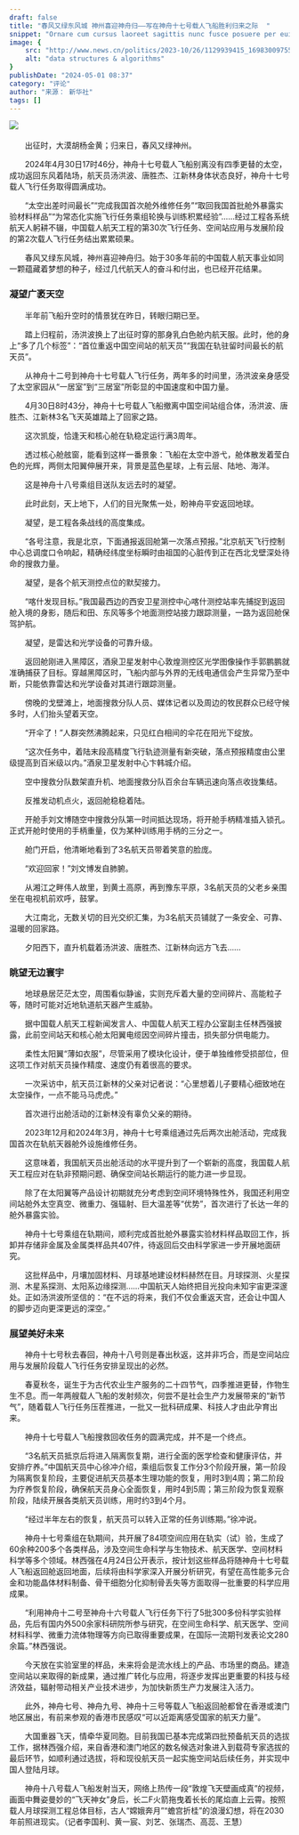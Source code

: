 ```yaml
---
draft: false
title: "春风又绿东风城 神州喜迎神舟归——写在神舟十七号载人飞船胜利归来之际  "
snippet: "Ornare cum cursus laoreet sagittis nunc fusce posuere per euismod dis vehicula a, semper fames lacus maecenas dictumst pulvinar neque enim non potenti. Torquent hac sociosqu eleifend potenti."
image: {
    src: "http://www.news.cn/politics/2023-10/26/1129939415_16983009755431n.JPG",
    alt: "data structures & algorithms"
}
publishDate: "2024-05-01 08:37"
category: "评论"
author: "来源： 新华社"
tags: []
---
```

<img src="http://www.news.cn/politics/2023-10/26/1129939415_16982932191031n.JPG">
　　

　　出征时，大漠胡杨金黄；归来日，春风又绿神州。

　　2024年4月30日17时46分，神舟十七号载人飞船别离没有四季更替的太空，成功返回东风着陆场，航天员汤洪波、唐胜杰、江新林身体状态良好，神舟十七号载人飞行任务取得圆满成功。

　　“太空出差时间最长”“完成我国首次舱外维修任务”“取回我国首批舱外暴露实验材料样品”“为常态化实施飞行任务乘组轮换与训练积累经验”……经过工程各系统航天人躬耕不辍，中国载人航天工程的第30次飞行任务、空间站应用与发展阶段的第2次载人飞行任务结出累累硕果。

　　春风又绿东风城，神州喜迎神舟归。始于30多年前的中国载人航天事业如同一颗蕴藏着梦想的种子，经过几代航天人的奋斗和付出，也已经开花结果。

### 凝望广袤天空

　　半年前飞船升空时的情景犹在昨日，转眼归期已至。

　　踏上归程前，汤洪波换上了出征时穿的那身乳白色舱内航天服。此时，他的身上“多了几个标签”：“首位重返中国空间站的航天员”“我国在轨驻留时间最长的航天员”。

　　从神舟十二号到神舟十七号载人飞行任务，两年多的时间里，汤洪波亲身感受了太空家园从“一居室”到“三居室”所彰显的中国速度和中国力量。

　　4月30日8时43分，神舟十七号载人飞船撤离中国空间站组合体，汤洪波、唐胜杰、江新林3名飞天英雄踏上了回家之路。

　　这次凯旋，恰逢天和核心舱在轨稳定运行满3周年。

　　透过核心舱舷窗，能看到这样一番景象：飞船在太空中游弋，舱体散发着莹白色的光辉，两侧太阳翼伸展开来，背景是蓝色星球，上有云层、陆地、海洋。

　　这是神舟十八号乘组目送队友远去时的凝望。

　　此时此刻，天上地下，人们的目光聚焦一处，盼神舟平安返回地球。

　　凝望，是工程各条战线的高度集成。

　　“各号注意，我是北京，下面通报返回舱第一次落点预报。”北京航天飞行控制中心总调度口令响起，精确经纬度坐标瞬时由祖国的心脏传到正在西北戈壁深处待命的搜救力量。

　　凝望，是各个航天测控点位的默契接力。

　　“喀什发现目标。”我国最西边的西安卫星测控中心喀什测控站率先捕捉到返回舱入境的身影，随后和田、东风等多个地面测控站接力跟踪测量，一路为返回舱保驾护航。

　　凝望，是雷达和光学设备的可靠升级。

　　返回舱刚进入黑障区，酒泉卫星发射中心敦煌测控区光学图像操作手郭鹏鹏就准确捕获了目标。穿越黑障区时，飞船内部与外界的无线电通信会产生异常乃至中断，只能依靠雷达和光学设备对其进行跟踪测量。

　　傍晚的戈壁滩上，地面搜救分队人员、媒体记者以及周边的牧民群众已经守候多时，人们抬头望着天空。

　　“开伞了！”人群突然沸腾起来，只见红白相间的伞花在阳光下绽放。

　　“这次任务中，着陆末段高精度飞行轨迹测量有新突破，落点预报精度由公里级提高到百米级以内。”酒泉卫星发射中心卞韩城介绍。

　　空中搜救分队数架直升机、地面搜救分队百余台车辆迅速向落点收拢集结。

　　反推发动机点火，返回舱稳稳着陆。

　　开舱手刘文博随空中搜救分队第一时间抵达现场，将开舱手柄精准插入锁孔。正式开舱时使用的手柄重量，仅为某种训练用手柄的三分之一。

　　舱门开启，他清晰地看到了3名航天员带着笑意的脸庞。

　　“欢迎回家！”刘文博发自肺腑。

　　从湘江之畔伟人故里，到黄土高原，再到豫东平原，3名航天员的父老乡亲围坐在电视机前欢呼，鼓掌。

　　大江南北，无数关切的目光交织汇集，为3名航天员铺就了一条安全、可靠、温暖的回家路。

　　夕阳西下，直升机载着汤洪波、唐胜杰、江新林向远方飞去……

### 眺望无边寰宇

　　地球悬居茫茫太空，周围看似静谧，实则充斥着大量的空间碎片、高能粒子等，随时可能对近地轨道航天器产生威胁。

　　据中国载人航天工程新闻发言人、中国载人航天工程办公室副主任林西强披露，此前空间站天和核心舱太阳翼电缆因空间碎片撞击，损失部分供电能力。

　　柔性太阳翼“薄如衣服”，尽管采用了模块化设计，便于单独维修受损部位，但这项工作对航天员操作精度、速度仍有着很高的要求。

　　一次采访中，航天员江新林的父亲对记者说：“心里想着儿子要精心细致地在太空操作，一点不能马马虎虎。”

　　首次进行出舱活动的江新林没有辜负父亲的期待。

　　2023年12月和2024年3月，神舟十七号乘组通过先后两次出舱活动，完成我国首次在轨航天器舱外设施维修任务。

　　这意味着，我国航天员出舱活动的水平提升到了一个崭新的高度，我国载人航天工程应对在轨非预期问题、确保空间站长期运行的能力进一步显现。

　　除了在太阳翼等产品设计初期就充分考虑到空间环境特殊性外，我国还利用空间站舱外太空真空、微重力、强辐射、巨大温差等“优势”，首次进行了长达一年的舱外暴露实验。

　　神舟十七号乘组在轨期间，顺利完成首批舱外暴露实验材料样品取回工作，拆卸并存储非金属及金属类样品共407件，待返回后交由科学家进一步开展地面研究。

　　这批样品中，月壤加固材料、月球基地建设材料赫然在目。月球探测、火星探测、木星系探测、太阳系边缘探测……中国航天人始终把目光投向未知宇宙更深邃处。正如汤洪波所坚信的：“在不远的将来，我们不仅会重返天宫，还会让中国人的脚步迈向更深更远的深空。”

### 展望美好未来

　　神舟十七号秋去春回，神舟十八号则是春出秋返，这并非巧合，而是空间站应用与发展阶段载人飞行任务安排呈现出的必然。

　　春夏秋冬，诞生于为古代农业生产服务的二十四节气，四季推进更替，作物生生不息。而一年两艘载人飞船的发射频次，何尝不是社会生产力发展带来的“新节气”，随着载人飞行任务压茬推进，一批又一批科研成果、科技人才由此孕育出来。

　　神舟十七号载人飞船搜救回收任务的圆满完成，并不是一个终点。

　　“3名航天员抵京后将进入隔离恢复期，进行全面的医学检查和健康评估，并安排疗养。”中国航天员中心徐冲介绍，乘组后恢复工作分3个阶段开展，第一阶段为隔离恢复阶段，主要促进航天员基本生理功能的恢复，用时3到4周；第二阶段为疗养恢复阶段，确保航天员身心全面恢复，用时4到5周；第三阶段为恢复观察阶段，陆续开展各类航天员训练，用时约3到4个月。

　　“经过半年左右的恢复，航天员可以转入正常的任务训练期。”徐冲说。

　　神舟十七号乘组在轨期间，共开展了84项空间应用在轨实（试）验，生成了60余种200多个各类样品，涉及空间生命科学与生物技术、航天医学、空间材料科学等多个领域。林西强在4月24日公开表示，按计划这些样品将随神舟十七号载人飞船返回舱返回地面，后续将由科学家深入开展分析研究，有望在高性能多元合金和功能晶体材料制备、骨干细胞分化抑制骨丢失等方面取得一批重要的科学应用成果。

　　“利用神舟十二号至神舟十六号载人飞行任务下行了5批300多份科学实验样品，先后有国内外500余家科研院所参与研究，在空间生命科学、航天医学、空间材料科学、微重力流体物理等方向已取得重要成果，在国际一流期刊发表论文280余篇。”林西强说。

　　今天放在实验室里的样品，未来将会是流水线上的产品、市场里的商品。建造空间站以来取得的新成果，通过推广转化与应用，将逐步发挥出更重要的科技与经济效益，辐射带动相关产业技术进步，为加快新质生产力发展注入活力。

　　此外，神舟七号、神舟九号、神舟十三号等载人飞船返回舱都曾在香港或澳门地区展出，有前来参观的香港市民感叹“可以近距离感受国家的航天力量”。

　　大国重器飞天，情牵华夏同胞。目前我国已基本完成第四批预备航天员的选拔工作，据林西强介绍，来自香港和澳门地区的数名候选对象进入到载荷专家选拔的最后环节，如顺利通过选拔，将和现役航天员一起实施空间站后续任务，并实现中国人登陆月球。

　　神舟十八号载人飞船发射当天，网络上热传一段“敦煌飞天壁画成真”的视频，画面中舞姿曼妙的“飞天神女”身后，长二F火箭拖曳着长长的尾焰直上云霄。按照载人月球探测工程总体目标，古人“嫦娥奔月”“蟾宫折桂”的浪漫幻想，将在2030年前照进现实。（记者李国利、黄一宸、刘艺、张瑞杰、高蕊、王慧）